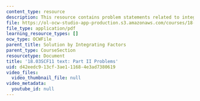```yaml
---
content_type: resource
description: This resource contains problem statements related to integrating factors.
file: https://ol-ocw-studio-app-production.s3.amazonaws.com/courses/18-03sc-differential-equations-fall-2011/d42eedc913cf3ae111684e3ad7380619_MIT18_03SCF11_ps1_II_s4_5q.pdf
file_type: application/pdf
learning_resource_types: []
ocw_type: OCWFile
parent_title: Solution by Integrating Factors
parent_type: CourseSection
resourcetype: Document
title: '18.03SCF11 text: Part II Problems'
uid: d42eedc9-13cf-3ae1-1168-4e3ad7380619
video_files:
  video_thumbnail_file: null
video_metadata:
  youtube_id: null
---
```

